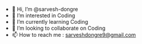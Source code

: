 - 👋 Hi, I’m @sarvesh-dongre
- 👀 I’m interested in Coding
- 🌱 I’m currently learning Coding
- 💞️ I’m looking to collaborate on Coding
- 📫 How to reach me : sarveshdongre9@gmail.com

<!---
sarvesh-dongre/sarvesh-dongre is a ✨ special ✨ repository because its `README.md` (this file) appears on your GitHub profile.
You can click the Preview link to take a look at your changes.
--->
